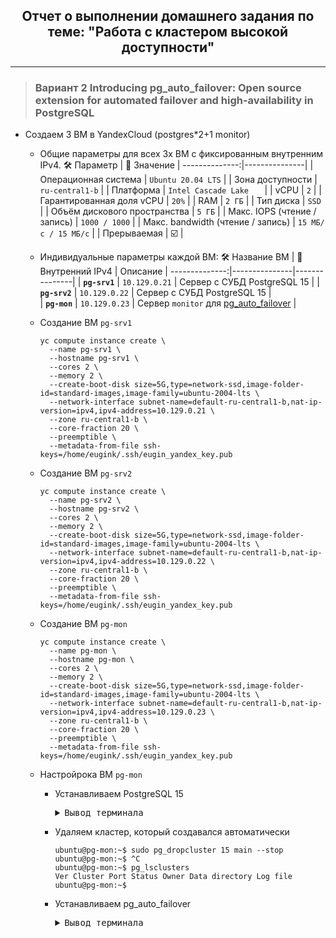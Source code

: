 <div align="center"><h2> Отчет о выполнении домашнего задания по теме: "Работа с кластером высокой доступности" </h2></div>

***

> ### Вариант 2 Introducing pg_auto_failover: Open source extension for automated failover and high-availability in PostgreSQL
  * Создаем 3 ВМ в YandexCloud (postgres*2+1 monitor)
    * Общие параметры для всех 3х ВМ с фиксированным внутренним IPv4. 
         :hammer_and_wrench: Параметр | :memo: Значение |
        --------------:|---------------| 
        | Операционная система | `Ubuntu 20.04 LTS` |
        | Зона доступности | `ru-central1-b` |
        | Платформа | `Intel Cascade Lake	` |
        | vCPU | `2` |
        | Гарантированная доля vCPU | `20%` |
        | RAM | `2 ГБ` |
        | Тип диска | `SSD` | 
        | Объём дискового пространства | `5 ГБ` |
        | Макс. IOPS (чтение / запись) | `1000 / 1000` |
        | Макс. bandwidth (чтение / запись) | `15 МБ/с / 15 МБ/с` |
        | Прерываемая | :ballot_box_with_check: |
    * Индивидуальные параметры каждой ВМ:
        :hammer_and_wrench: Название ВМ | :memo: Внутренний IPv4 | Описание |
        --------------:|---------------|---------------|
        | **`pg-srv1`** | `10.129.0.21` | Сервер с СУБД PostgreSQL 15 |
        | **`pg-srv2`** | `10.129.0.22` | Сервер с СУБД PostgreSQL 15 |      
        | **`pg-mon`** | `10.129.0.23` | Сервер `monitor` для [pg_auto_failover](https://github.com/hapostgres/pg_auto_failover) |
     * Создание ВМ `pg-srv1`
       ```console
       yc compute instance create \
         --name pg-srv1 \
         --hostname pg-srv1 \
         --cores 2 \
         --memory 2 \
         --create-boot-disk size=5G,type=network-ssd,image-folder-id=standard-images,image-family=ubuntu-2004-lts \
         --network-interface subnet-name=default-ru-central1-b,nat-ip-version=ipv4,ipv4-address=10.129.0.21 \
         --zone ru-central1-b \
         --core-fraction 20 \
         --preemptible \
         --metadata-from-file ssh-keys=/home/eugink/.ssh/eugin_yandex_key.pub
       ```
     * Создание ВМ `pg-srv2`
       ```console
       yc compute instance create \
         --name pg-srv2 \
         --hostname pg-srv2 \
         --cores 2 \
         --memory 2 \
         --create-boot-disk size=5G,type=network-ssd,image-folder-id=standard-images,image-family=ubuntu-2004-lts \
         --network-interface subnet-name=default-ru-central1-b,nat-ip-version=ipv4,ipv4-address=10.129.0.22 \
         --zone ru-central1-b \
         --core-fraction 20 \
         --preemptible \
         --metadata-from-file ssh-keys=/home/eugink/.ssh/eugin_yandex_key.pub
       ```
     * Создание ВМ `pg-mon`
       ```console
       yc compute instance create \
         --name pg-mon \
         --hostname pg-mon \
         --cores 2 \
         --memory 2 \
         --create-boot-disk size=5G,type=network-ssd,image-folder-id=standard-images,image-family=ubuntu-2004-lts \
         --network-interface subnet-name=default-ru-central1-b,nat-ip-version=ipv4,ipv4-address=10.129.0.23 \
         --zone ru-central1-b \
         --core-fraction 20 \
         --preemptible \
         --metadata-from-file ssh-keys=/home/eugink/.ssh/eugin_yandex_key.pub
       ```

     * Настройрока ВМ `pg-mon`
       * Устанавливаем PostgreSQL 15
         <pre><details><summary>Вывод терминала</summary>
         ubuntu@pg-mon:~$ sudo apt update && sudo apt upgrade -y && sudo sh -c 'echo "deb http://apt.postgresql.org/pub/repos/apt $(lsb_release -cs)-pgdg main" > /etc/apt/sources.list.d/pgdg.list' && wget --quiet -O - https://www.postgresql.org/media/keys/ACCC4CF8.asc | sudo apt-key add - && sudo apt-get update
         Hit:1 http://mirror.yandex.ru/ubuntu focal InRelease
         Get:2 http://mirror.yandex.ru/ubuntu focal-updates InRelease [114 kB]
         Get:3 http://mirror.yandex.ru/ubuntu focal-backports InRelease [108 kB]
         Get:4 http://mirror.yandex.ru/ubuntu focal-updates/main amd64 Packages [2,678 kB]
         Get:5 http://mirror.yandex.ru/ubuntu focal-updates/main i386 Packages [848 kB]
         Get:6 http://mirror.yandex.ru/ubuntu focal-updates/main Translation-en [447 kB]
         Get:7 http://mirror.yandex.ru/ubuntu focal-updates/main amd64 c-n-f Metadata [16.9 kB]
         Get:8 http://mirror.yandex.ru/ubuntu focal-updates/restricted amd64 Packages [2,045 kB]
         Get:9 http://mirror.yandex.ru/ubuntu focal-updates/restricted Translation-en [286 kB]
         Get:10 http://mirror.yandex.ru/ubuntu focal-updates/universe amd64 Packages [1,079 kB]
         Get:11 http://mirror.yandex.ru/ubuntu focal-updates/universe i386 Packages [734 kB]
         Get:12 http://mirror.yandex.ru/ubuntu focal-updates/universe Translation-en [257 kB]
         Get:13 http://security.ubuntu.com/ubuntu focal-security InRelease [114 kB]                    
         Get:14 http://security.ubuntu.com/ubuntu focal-security/main amd64 Packages [2,296 kB]
         Get:15 http://security.ubuntu.com/ubuntu focal-security/main i386 Packages [618 kB]           
         Get:16 http://security.ubuntu.com/ubuntu focal-security/main Translation-en [365 kB]          
         Get:17 http://security.ubuntu.com/ubuntu focal-security/main amd64 c-n-f Metadata [13.0 kB]   
         Get:18 http://security.ubuntu.com/ubuntu focal-security/restricted amd64 Packages [1,937 kB]  
         Get:19 http://security.ubuntu.com/ubuntu focal-security/restricted Translation-en [271 kB]    
         Get:20 http://security.ubuntu.com/ubuntu focal-security/universe amd64 Packages [851 kB]      
         Get:21 http://security.ubuntu.com/ubuntu focal-security/universe i386 Packages [603 kB]       
         Get:22 http://security.ubuntu.com/ubuntu focal-security/universe Translation-en [176 kB]      
         Fetched 15.9 MB in 32s (495 kB/s)                                                             
         Reading package lists... Done
         Building dependency tree       
         Reading state information... Done
         5 packages can be upgraded. Run 'apt list --upgradable' to see them.
         Reading package lists... Done
         Building dependency tree       
         Reading state information... Done
         Calculating upgrade... Done
         The following NEW packages will be installed:
           linux-headers-5.4.0-153 linux-headers-5.4.0-153-generic linux-image-5.4.0-153-generic
           linux-modules-5.4.0-153-generic linux-modules-extra-5.4.0-153-generic
         The following packages will be upgraded:
           accountsservice libaccountsservice0 linux-generic linux-headers-generic linux-image-generic
         5 upgraded, 5 newly installed, 0 to remove and 0 not upgraded.
         5 standard LTS security updates
         Need to get 77.3 MB of archives.
         After this operation, 380 MB of additional disk space will be used.
         Get:1 http://mirror.yandex.ru/ubuntu focal-updates/main amd64 accountsservice amd64 0.6.55-0ubuntu12~20.04.6 [61.4 kB]
         Get:2 http://mirror.yandex.ru/ubuntu focal-updates/main amd64 libaccountsservice0 amd64 0.6.55-0ubuntu12~20.04.6 [72.7 kB]
         Get:3 http://mirror.yandex.ru/ubuntu focal-updates/main amd64 linux-modules-5.4.0-153-generic amd64 5.4.0-153.170 [15.0 MB]
         Get:4 http://mirror.yandex.ru/ubuntu focal-updates/main amd64 linux-image-5.4.0-153-generic amd64 5.4.0-153.170 [10.5 MB]
         Get:5 http://mirror.yandex.ru/ubuntu focal-updates/main amd64 linux-modules-extra-5.4.0-153-generic amd64 5.4.0-153.170 [39.2 MB]
         Get:6 http://mirror.yandex.ru/ubuntu focal-updates/main amd64 linux-generic amd64 5.4.0.153.150 [1,904 B]          
         Get:7 http://mirror.yandex.ru/ubuntu focal-updates/main amd64 linux-image-generic amd64 5.4.0.153.150 [2,604 B]    
         Get:8 http://mirror.yandex.ru/ubuntu focal-updates/main amd64 linux-headers-5.4.0-153 all 5.4.0-153.170 [11.0 MB]  
         Get:9 http://mirror.yandex.ru/ubuntu focal-updates/main amd64 linux-headers-5.4.0-153-generic amd64 5.4.0-153.170 [1,363 kB]
         Get:10 http://mirror.yandex.ru/ubuntu focal-updates/main amd64 linux-headers-generic amd64 5.4.0.153.150 [2,464 B] 
         Fetched 77.3 MB in 21s (3,629 kB/s)                                                                                
         (Reading database ... 102594 files and directories currently installed.)
         Preparing to unpack .../0-accountsservice_0.6.55-0ubuntu12~20.04.6_amd64.deb ...
         Unpacking accountsservice (0.6.55-0ubuntu12~20.04.6) over (0.6.55-0ubuntu12~20.04.5) ...
         Preparing to unpack .../1-libaccountsservice0_0.6.55-0ubuntu12~20.04.6_amd64.deb ...
         Unpacking libaccountsservice0:amd64 (0.6.55-0ubuntu12~20.04.6) over (0.6.55-0ubuntu12~20.04.5) ...
         Selecting previously unselected package linux-modules-5.4.0-153-generic.
         Preparing to unpack .../2-linux-modules-5.4.0-153-generic_5.4.0-153.170_amd64.deb ...
         Unpacking linux-modules-5.4.0-153-generic (5.4.0-153.170) ...
         Selecting previously unselected package linux-image-5.4.0-153-generic.
         Preparing to unpack .../3-linux-image-5.4.0-153-generic_5.4.0-153.170_amd64.deb ...
         Unpacking linux-image-5.4.0-153-generic (5.4.0-153.170) ...
         Selecting previously unselected package linux-modules-extra-5.4.0-153-generic.
         Preparing to unpack .../4-linux-modules-extra-5.4.0-153-generic_5.4.0-153.170_amd64.deb ...
         Unpacking linux-modules-extra-5.4.0-153-generic (5.4.0-153.170) ...
         Preparing to unpack .../5-linux-generic_5.4.0.153.150_amd64.deb ...
         Unpacking linux-generic (5.4.0.153.150) over (5.4.0.152.149) ...
         Preparing to unpack .../6-linux-image-generic_5.4.0.153.150_amd64.deb ...
         Unpacking linux-image-generic (5.4.0.153.150) over (5.4.0.152.149) ...
         Selecting previously unselected package linux-headers-5.4.0-153.
         Preparing to unpack .../7-linux-headers-5.4.0-153_5.4.0-153.170_all.deb ...
         Unpacking linux-headers-5.4.0-153 (5.4.0-153.170) ...
         Selecting previously unselected package linux-headers-5.4.0-153-generic.
         Preparing to unpack .../8-linux-headers-5.4.0-153-generic_5.4.0-153.170_amd64.deb ...
         Unpacking linux-headers-5.4.0-153-generic (5.4.0-153.170) ...
         Preparing to unpack .../9-linux-headers-generic_5.4.0.153.150_amd64.deb ...
         Unpacking linux-headers-generic (5.4.0.153.150) over (5.4.0.152.149) ...
         Setting up linux-headers-5.4.0-153 (5.4.0-153.170) ...
         Setting up linux-modules-5.4.0-153-generic (5.4.0-153.170) ...
         Setting up linux-image-5.4.0-153-generic (5.4.0-153.170) ...
         I: /boot/vmlinuz.old is now a symlink to vmlinuz-5.4.0-152-generic
         I: /boot/initrd.img.old is now a symlink to initrd.img-5.4.0-152-generic
         I: /boot/vmlinuz is now a symlink to vmlinuz-5.4.0-153-generic
         I: /boot/initrd.img is now a symlink to initrd.img-5.4.0-153-generic
         Setting up linux-headers-5.4.0-153-generic (5.4.0-153.170) ...
         Setting up libaccountsservice0:amd64 (0.6.55-0ubuntu12~20.04.6) ...
         Setting up accountsservice (0.6.55-0ubuntu12~20.04.6) ...
         Setting up linux-headers-generic (5.4.0.153.150) ...
         Setting up linux-modules-extra-5.4.0-153-generic (5.4.0-153.170) ...
         Setting up linux-image-generic (5.4.0.153.150) ...
         Setting up linux-generic (5.4.0.153.150) ...
         Processing triggers for dbus (1.12.16-2ubuntu2.3) ...
         Processing triggers for libc-bin (2.31-0ubuntu9.9) ...
         Processing triggers for linux-image-5.4.0-153-generic (5.4.0-153.170) ...
         /etc/kernel/postinst.d/initramfs-tools:
         update-initramfs: Generating /boot/initrd.img-5.4.0-153-generic
         /etc/kernel/postinst.d/zz-update-grub:
         Sourcing file `/etc/default/grub'
         Sourcing file `/etc/default/grub.d/init-select.cfg'
         Generating grub configuration file ...
         Found linux image: /boot/vmlinuz-5.4.0-153-generic
         Found initrd image: /boot/initrd.img-5.4.0-153-generic
         Found linux image: /boot/vmlinuz-5.4.0-152-generic
         Found initrd image: /boot/initrd.img-5.4.0-152-generic
         Found linux image: /boot/vmlinuz-5.4.0-42-generic
         Found initrd image: /boot/initrd.img-5.4.0-42-generic
         done
         OK
         Hit:1 http://mirror.yandex.ru/ubuntu focal InRelease
         Hit:2 http://mirror.yandex.ru/ubuntu focal-updates InRelease                              
         Hit:3 http://mirror.yandex.ru/ubuntu focal-backports InRelease                            
         Get:4 http://apt.postgresql.org/pub/repos/apt focal-pgdg InRelease [117 kB]                              
         Get:5 http://security.ubuntu.com/ubuntu focal-security InRelease [114 kB]                                
         Get:6 http://apt.postgresql.org/pub/repos/apt focal-pgdg/main amd64 Packages [265 kB]
         Fetched 496 kB in 1s (632 kB/s)   
         Reading package lists... Done
         N: Skipping acquire of configured file 'main/binary-i386/Packages' as repository 'http://apt.postgresql.org/pub/repos/apt focal-pgdg InRelease' doesn't support architecture 'i386'
         ubuntu@pg-mon:~$ sudo apt-get -y install postgresql-15
         Reading package lists... Done
         Building dependency tree       
         Reading state information... Done
         The following packages were automatically installed and are no longer required:
           linux-headers-5.4.0-42 linux-headers-5.4.0-42-generic linux-image-5.4.0-42-generic
           linux-modules-5.4.0-42-generic linux-modules-extra-5.4.0-42-generic
         Use 'sudo apt autoremove' to remove them.
         The following additional packages will be installed:
           libcommon-sense-perl libgdbm-compat4 libjson-perl libjson-xs-perl libllvm10 libperl5.30 libpq5 libsensors-config
           libsensors5 libtypes-serialiser-perl libxslt1.1 perl perl-modules-5.30 postgresql-client-15
           postgresql-client-common postgresql-common ssl-cert sysstat
         Suggested packages:
           lm-sensors perl-doc libterm-readline-gnu-perl | libterm-readline-perl-perl make libb-debug-perl
           liblocale-codes-perl postgresql-doc-15 openssl-blacklist isag
         The following NEW packages will be installed:
           libcommon-sense-perl libgdbm-compat4 libjson-perl libjson-xs-perl libllvm10 libperl5.30 libpq5 libsensors-config
           libsensors5 libtypes-serialiser-perl libxslt1.1 perl perl-modules-5.30 postgresql-15 postgresql-client-15
           postgresql-client-common postgresql-common ssl-cert sysstat
         0 upgraded, 19 newly installed, 0 to remove and 0 not upgraded.
         Need to get 41.6 MB of archives.
         After this operation, 186 MB of additional disk space will be used.
         Get:1 http://mirror.yandex.ru/ubuntu focal-updates/main amd64 perl-modules-5.30 all 5.30.0-9ubuntu0.4 [2,739 kB]
         Get:2 http://apt.postgresql.org/pub/repos/apt focal-pgdg/main amd64 postgresql-client-common all 250.pgdg20.04+1 [93.3 kB]
         Get:3 http://mirror.yandex.ru/ubuntu focal/main amd64 libgdbm-compat4 amd64 1.18.1-5 [6,244 B] 
         Get:4 http://mirror.yandex.ru/ubuntu focal-updates/main amd64 libperl5.30 amd64 5.30.0-9ubuntu0.4 [3,959 kB]
         Get:5 http://mirror.yandex.ru/ubuntu focal-updates/main amd64 perl amd64 5.30.0-9ubuntu0.4 [224 kB]
         Get:6 http://mirror.yandex.ru/ubuntu focal/main amd64 libjson-perl all 4.02000-2 [80.9 kB]
         Get:7 http://mirror.yandex.ru/ubuntu focal/main amd64 ssl-cert all 1.0.39 [17.0 kB]      
         Get:8 http://mirror.yandex.ru/ubuntu focal/main amd64 libcommon-sense-perl amd64 3.74-2build6 [20.1 kB]
         Get:9 http://mirror.yandex.ru/ubuntu focal/main amd64 libtypes-serialiser-perl all 1.0-1 [12.1 kB]
         Get:10 http://mirror.yandex.ru/ubuntu focal/main amd64 libjson-xs-perl amd64 4.020-1build1 [83.7 kB] 
         Get:11 http://mirror.yandex.ru/ubuntu focal/main amd64 libllvm10 amd64 1:10.0.0-4ubuntu1 [15.3 MB]
         Get:12 http://apt.postgresql.org/pub/repos/apt focal-pgdg/main amd64 postgresql-common all 250.pgdg20.04+1 [239 kB]
         Get:13 http://apt.postgresql.org/pub/repos/apt focal-pgdg/main amd64 libpq5 amd64 15.3-1.pgdg20.04+1 [184 kB]
         Get:14 http://apt.postgresql.org/pub/repos/apt focal-pgdg/main amd64 postgresql-client-15 amd64 15.3-1.pgdg20.04+1 [1,680 kB]
         Get:15 http://apt.postgresql.org/pub/repos/apt focal-pgdg/main amd64 postgresql-15 amd64 15.3-1.pgdg20.04+1 [16.3 MB]
         Get:16 http://mirror.yandex.ru/ubuntu focal-updates/main amd64 libsensors-config all 1:3.6.0-2ubuntu1.1 [6,052 B]
         Get:17 http://mirror.yandex.ru/ubuntu focal-updates/main amd64 libsensors5 amd64 1:3.6.0-2ubuntu1.1 [27.2 kB]
         Get:18 http://mirror.yandex.ru/ubuntu focal-updates/main amd64 libxslt1.1 amd64 1.1.34-4ubuntu0.20.04.1 [151 kB]
         Get:19 http://mirror.yandex.ru/ubuntu focal-updates/main amd64 sysstat amd64 12.2.0-2ubuntu0.3 [448 kB]
         Fetched 41.6 MB in 2s (18.5 MB/s) 
         Preconfiguring packages ...
         Selecting previously unselected package perl-modules-5.30.
         (Reading database ... 139024 files and directories currently installed.)
         Preparing to unpack .../00-perl-modules-5.30_5.30.0-9ubuntu0.4_all.deb ...
         Unpacking perl-modules-5.30 (5.30.0-9ubuntu0.4) ...
         Selecting previously unselected package libgdbm-compat4:amd64.
         Preparing to unpack .../01-libgdbm-compat4_1.18.1-5_amd64.deb ...
         Unpacking libgdbm-compat4:amd64 (1.18.1-5) ...
         Selecting previously unselected package libperl5.30:amd64.
         Preparing to unpack .../02-libperl5.30_5.30.0-9ubuntu0.4_amd64.deb ...
         Unpacking libperl5.30:amd64 (5.30.0-9ubuntu0.4) ...
         Selecting previously unselected package perl.
         Preparing to unpack .../03-perl_5.30.0-9ubuntu0.4_amd64.deb ...
         Unpacking perl (5.30.0-9ubuntu0.4) ...
         Selecting previously unselected package libjson-perl.
         Preparing to unpack .../04-libjson-perl_4.02000-2_all.deb ...
         Unpacking libjson-perl (4.02000-2) ...
         Selecting previously unselected package postgresql-client-common.
         Preparing to unpack .../05-postgresql-client-common_250.pgdg20.04+1_all.deb ...
         Unpacking postgresql-client-common (250.pgdg20.04+1) ...
         Selecting previously unselected package ssl-cert.
         Preparing to unpack .../06-ssl-cert_1.0.39_all.deb ...
         Unpacking ssl-cert (1.0.39) ...
         Selecting previously unselected package postgresql-common.
         Preparing to unpack .../07-postgresql-common_250.pgdg20.04+1_all.deb ...
         Adding 'diversion of /usr/bin/pg_config to /usr/bin/pg_config.libpq-dev by postgresql-common'
         Unpacking postgresql-common (250.pgdg20.04+1) ...
         Selecting previously unselected package libcommon-sense-perl.
         Preparing to unpack .../08-libcommon-sense-perl_3.74-2build6_amd64.deb ...
         Unpacking libcommon-sense-perl (3.74-2build6) ...
         Selecting previously unselected package libtypes-serialiser-perl.
         Preparing to unpack .../09-libtypes-serialiser-perl_1.0-1_all.deb ...
         Unpacking libtypes-serialiser-perl (1.0-1) ...
         Selecting previously unselected package libjson-xs-perl.
         Preparing to unpack .../10-libjson-xs-perl_4.020-1build1_amd64.deb ...
         Unpacking libjson-xs-perl (4.020-1build1) ...
         Selecting previously unselected package libllvm10:amd64.
         Preparing to unpack .../11-libllvm10_1%3a10.0.0-4ubuntu1_amd64.deb ...
         Unpacking libllvm10:amd64 (1:10.0.0-4ubuntu1) ...
         Selecting previously unselected package libpq5:amd64.
         Preparing to unpack .../12-libpq5_15.3-1.pgdg20.04+1_amd64.deb ...
         Unpacking libpq5:amd64 (15.3-1.pgdg20.04+1) ...
         Selecting previously unselected package libsensors-config.
         Preparing to unpack .../13-libsensors-config_1%3a3.6.0-2ubuntu1.1_all.deb ...
         Unpacking libsensors-config (1:3.6.0-2ubuntu1.1) ...
         Selecting previously unselected package libsensors5:amd64.
         Preparing to unpack .../14-libsensors5_1%3a3.6.0-2ubuntu1.1_amd64.deb ...
         Unpacking libsensors5:amd64 (1:3.6.0-2ubuntu1.1) ...
         Selecting previously unselected package libxslt1.1:amd64.
         Preparing to unpack .../15-libxslt1.1_1.1.34-4ubuntu0.20.04.1_amd64.deb ...
         Unpacking libxslt1.1:amd64 (1.1.34-4ubuntu0.20.04.1) ...
         Selecting previously unselected package postgresql-client-15.
         Preparing to unpack .../16-postgresql-client-15_15.3-1.pgdg20.04+1_amd64.deb ...
         Unpacking postgresql-client-15 (15.3-1.pgdg20.04+1) ...
         Selecting previously unselected package postgresql-15.
         Preparing to unpack .../17-postgresql-15_15.3-1.pgdg20.04+1_amd64.deb ...
         Unpacking postgresql-15 (15.3-1.pgdg20.04+1) ...
         Selecting previously unselected package sysstat.
         Preparing to unpack .../18-sysstat_12.2.0-2ubuntu0.3_amd64.deb ...
         Unpacking sysstat (12.2.0-2ubuntu0.3) ...
         Setting up perl-modules-5.30 (5.30.0-9ubuntu0.4) ...
         Setting up libsensors-config (1:3.6.0-2ubuntu1.1) ...
         Setting up libpq5:amd64 (15.3-1.pgdg20.04+1) ...
         Setting up libllvm10:amd64 (1:10.0.0-4ubuntu1) ...
         Setting up ssl-cert (1.0.39) ...
         Setting up libgdbm-compat4:amd64 (1.18.1-5) ...
         Setting up libsensors5:amd64 (1:3.6.0-2ubuntu1.1) ...
         Setting up libxslt1.1:amd64 (1.1.34-4ubuntu0.20.04.1) ...
         Setting up libperl5.30:amd64 (5.30.0-9ubuntu0.4) ...
         Setting up sysstat (12.2.0-2ubuntu0.3) ...
         
         Creating config file /etc/default/sysstat with new version
         update-alternatives: using /usr/bin/sar.sysstat to provide /usr/bin/sar (sar) in auto mode
         Created symlink /etc/systemd/system/multi-user.target.wants/sysstat.service → /lib/systemd/system/sysstat.service.
         Setting up perl (5.30.0-9ubuntu0.4) ...
         Setting up libjson-perl (4.02000-2) ...
         Setting up postgresql-client-common (250.pgdg20.04+1) ...
         Setting up libcommon-sense-perl (3.74-2build6) ...
         Setting up postgresql-client-15 (15.3-1.pgdg20.04+1) ...
         update-alternatives: using /usr/share/postgresql/15/man/man1/psql.1.gz to provide /usr/share/man/man1/psql.1.gz (psql.1.gz) in auto mode
         Setting up postgresql-common (250.pgdg20.04+1) ...
         Adding user postgres to group ssl-cert
         
         Creating config file /etc/postgresql-common/createcluster.conf with new version
         Building PostgreSQL dictionaries from installed myspell/hunspell packages...
         Removing obsolete dictionary files:
         '/etc/apt/trusted.gpg.d/apt.postgresql.org.gpg' -> '/usr/share/postgresql-common/pgdg/apt.postgresql.org.gpg'
         Created symlink /etc/systemd/system/multi-user.target.wants/postgresql.service → /lib/systemd/system/postgresql.service.
         Setting up libtypes-serialiser-perl (1.0-1) ...
         Setting up postgresql-15 (15.3-1.pgdg20.04+1) ...
         Creating new PostgreSQL cluster 15/main ...
         /usr/lib/postgresql/15/bin/initdb -D /var/lib/postgresql/15/main --auth-local peer --auth-host scram-sha-256 --no-instructions
         The files belonging to this database system will be owned by user "postgres".
         This user must also own the server process.
         
         The database cluster will be initialized with locale "en_US.UTF-8".
         The default database encoding has accordingly been set to "UTF8".
         The default text search configuration will be set to "english".
         
         Data page checksums are disabled.
         
         fixing permissions on existing directory /var/lib/postgresql/15/main ... ok
         creating subdirectories ... ok
         selecting dynamic shared memory implementation ... posix
         selecting default max_connections ... 100
         selecting default shared_buffers ... 128MB
         selecting default time zone ... Etc/UTC
         creating configuration files ... ok
         running bootstrap script ... ok
         performing post-bootstrap initialization ... ok
         syncing data to disk ... ok
         Setting up libjson-xs-perl (4.020-1build1) ...
         Processing triggers for systemd (245.4-4ubuntu3.22) ...
         Processing triggers for man-db (2.9.1-1) ...
         Processing triggers for libc-bin (2.31-0ubuntu9.9) ...
         </details></pre> 
       
       * Удаляем кластер, который создавался автоматически
         ```console
         ubuntu@pg-mon:~$ sudo pg_dropcluster 15 main --stop
         ubuntu@pg-mon:~$ ^C
         ubuntu@pg-mon:~$ pg_lsclusters 
         Ver Cluster Port Status Owner Data directory Log file
         ubuntu@pg-mon:~$ 
         ```

       * Устанавливаем pg_auto_failover
         <pre><details><summary>Вывод терминала</summary>
           ```console
           ubuntu@pg-mon:~$ sudo apt-get install postgresql-15-auto-failover -y
           Reading package lists... Done
           Building dependency tree       
           Reading state information... Done
           The following packages were automatically installed and are no longer required:
             linux-headers-5.4.0-42 linux-headers-5.4.0-42-generic linux-image-5.4.0-42-generic
             linux-modules-5.4.0-42-generic linux-modules-extra-5.4.0-42-generic
           Use 'sudo apt autoremove' to remove them.
           The following additional packages will be installed:
             pg-auto-failover-cli
           The following NEW packages will be installed:
             pg-auto-failover-cli postgresql-15-auto-failover
           0 upgraded, 2 newly installed, 0 to remove and 0 not upgraded.
           Need to get 822 kB of archives.
           After this operation, 2,182 kB of additional disk space will be used.
           Get:1 http://apt.postgresql.org/pub/repos/apt focal-pgdg/main amd64 pg-auto-failover-cli amd64 2.0-2.pgdg20.04+1 [430 kB]
           Get:2 http://apt.postgresql.org/pub/repos/apt focal-pgdg/main amd64 postgresql-15-auto-failover amd64 2.0-2.pgdg20.04+1 [392 kB]
           Fetched 822 kB in 0s (2,437 kB/s)                     
           Selecting previously unselected package pg-auto-failover-cli.
           (Reading database ... 143270 files and directories currently installed.)
           Preparing to unpack .../pg-auto-failover-cli_2.0-2.pgdg20.04+1_amd64.deb ...
           Unpacking pg-auto-failover-cli (2.0-2.pgdg20.04+1) ...
           Selecting previously unselected package postgresql-15-auto-failover.
           Preparing to unpack .../postgresql-15-auto-failover_2.0-2.pgdg20.04+1_amd64.deb ...
           Unpacking postgresql-15-auto-failover (2.0-2.pgdg20.04+1) ...
           Setting up pg-auto-failover-cli (2.0-2.pgdg20.04+1) ...
           Setting up postgresql-15-auto-failover (2.0-2.pgdg20.04+1) ...
           Processing triggers for postgresql-common (250.pgdg20.04+1) ...
           Building PostgreSQL dictionaries from installed myspell/hunspell packages...
           Removing obsolete dictionary files:
           Processing triggers for man-db (2.9.1-1) ...
           ubuntu@pg-mon:~$ 
           ```
       </details></pre> 
